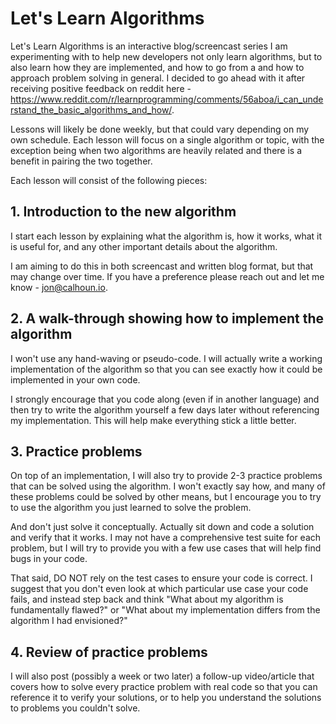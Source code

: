 # Let's Learn Algorithms

Let's Learn Algorithms is an interactive blog/screencast series I am experimenting with to help new developers not only learn algorithms, but to also learn how they are implemented, and how to go from a and how to approach problem solving in general. I decided to go ahead with it after receiving positive feedback on reddit here - <https://www.reddit.com/r/learnprogramming/comments/56aboa/i_can_understand_the_basic_algorithms_and_how/>.

Lessons will likely be done weekly, but that could vary depending on my own schedule. Each lesson will focus on a single algorithm or topic, with the exception being when two algorithms are heavily related and there is a benefit in pairing the two together.

Each lesson will consist of the following pieces:


## 1. Introduction to the new algorithm 

I start each lesson by explaining what the algorithm is, how it works, what it is useful for, and any other important details about the algorithm.

I am aiming to do this in both screencast and written blog format, but that may change over time. If you have a preference please reach out and let me know - <jon@calhoun.io>.


## 2. A walk-through showing how to implement the algorithm

I won't use any hand-waving or pseudo-code. I will actually write a working implementation of the algorithm so that you can see exactly how it could be implemented in your own code.

I strongly encourage that you code along (even if in another language) and then try to write the algorithm yourself a few days later without referencing my implementation. This will help make everything stick a little better.


## 3. Practice problems

On top of an implementation, I will also try to provide 2-3 practice problems that can be solved using the algorithm. I won't exactly say how, and many of these problems could be solved by other means, but I encourage you to try to use the algorithm you just learned to solve the problem.

And don't just solve it conceptually. Actually sit down and code a solution and verify that it works. I may not have a comprehensive test suite for each problem, but I will try to provide you with a few use cases that will help find bugs in your code.

That said, DO NOT rely on the test cases to ensure your code is correct. I suggest that you don't even look at which particular use case your code fails, and instead step back and think "What about my algorithm is fundamentally flawed?" or "What about my implementation differs from the algorithm I had envisioned?"


## 4. Review of practice problems

I will also post (possibly a week or two later) a follow-up video/article that covers how to solve every practice problem with real code so that you can reference it to verify your solutions, or to help you understand the solutions to problems you couldn't solve.

